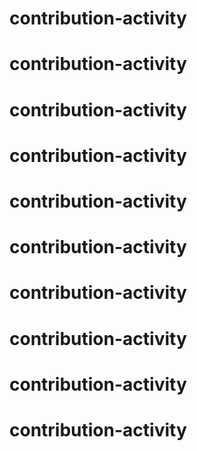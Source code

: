 # contribution-activity
# contribution-activity
# contribution-activity
# contribution-activity
# contribution-activity
# contribution-activity
# contribution-activity
# contribution-activity
# contribution-activity
# contribution-activity
